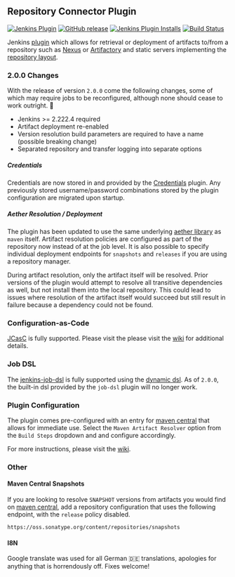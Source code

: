 ## Repository Connector Plugin

[![Jenkins Plugin](https://img.shields.io/jenkins/plugin/v/repository-connector.svg)](https://plugins.jenkins.io/repository-connector)
[![GitHub release](https://img.shields.io/github/release/jenkinsci/repository-connector-plugin.svg?label=changelog)](https://github.com/jenkinsci/repository-connector-plugin/releases/latest)
[![Jenkins Plugin Installs](https://img.shields.io/jenkins/plugin/i/repository-connector.svg?color=blue)](https://plugins.jenkins.io/repository-connector)
[![Build Status](https://ci.jenkins.io/buildStatus/icon?job=Plugins/repository-connector-plugin/master)](https://ci.jenkins.io/job/Plugins/job/repository-connector-plugin/job/master/)

Jenkins [plugin](https://plugins.jenkins.io/) which allows for retrieval or deployment of artifacts to/from a repository such
as [Nexus](https://www.sonatype.com/nexus/repository-oss) or [Artifactory](https://jfrog.com/artifactory/)
and static servers implementing the [repository layout](https://cwiki.apache.org/confluence/display/MAVENOLD/Repository+Layout+-+Final).

### 2.0.0 Changes

With the release of version `2.0.0`  come the following changes, some of which may require jobs to be reconfigured, although none
should cease to work outright. :crossed_fingers:

* Jenkins >= 2.222.4 required
* Artifact deployment re-enabled
* Version resolution build parameters are required to have a name (possible breaking change)
* Separated repository and transfer logging into separate options

##### Credentials

Credentials are now stored in and provided by the [Credentials](https://plugins.jenkins.io/credentials/) plugin. Any previously stored
username/password combinations stored by the plugin configuration are migrated upon startup.

##### Aether Resolution / Deployment

The plugin has been updated to use the same underlying [aether library](https://github.com/apache/maven-resolver) as `maven` itself.
Artifact resolution policies are configured as part of the repository now instead of at the job level. It is also possible to specify
individual deployment endpoints for `snapshots` and `releases` if you are using a repository manager.

During artifact resolution, only the artifact itself will be resolved. Prior versions of the plugin would attempt to resolve all
transitive dependencies as well, but not install them into the local repository. This could lead to issues where resolution of the
artifact itself would succeed but still result in failure because a dependency could not be found.

### Configuration-as-Code

[JCasC](https://plugins.jenkins.io/configuration-as-code) is fully supported. Please visit the please visit the
[wiki](https://github.com/jenkinsci/repository-connector-plugin/wiki/Configuration-as-Code) for additional details.

### Job DSL

The [jenkins-job-dsl](https://plugins.jenkins.io/job-dsl/) is fully supported using the [dynamic dsl](https://github.com/jenkinsci/job-dsl-plugin/wiki/Dynamic-DSL).
As of `2.0.0`, the built-in dsl provided by the `job-dsl` plugin will no longer work.

### Plugin Configuration

The plugin comes pre-configured with an entry for [maven central](https://repo1.maven.org/maven2) that allows for immediate use.
Select the `Maven Artifact Resolver` option from the `Build Steps` dropdown and and configure accordingly.

For more instructions, please visit the [wiki](https://github.com/jenkinsci/repository-connector-plugin/wiki).

### Other

#### Maven Central Snapshots

If you are looking to resolve `SNAPSHOT` versions from artifacts you would find on [maven central](https://repo1.maven.org/maven2), add
a repository configuration that uses the following endpoint, with the `release` policy disabled.

```
https://oss.sonatype.org/content/repositories/snapshots
```

#### I8N

Google translate was used for all German :de: translations, apologies for anything that is horrendously off. Fixes welcome!
